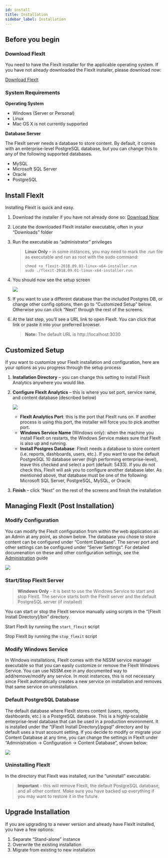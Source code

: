 ```yaml
---
id: install
title: Installation
sidebar_label: Installation
---
```


## Before you begin

### Download FlexIt

You need to have the FlexIt installer for the applicable operating system. If you have not already downloaded the FlexIt installer, please download now:

<a class="button button--outline button--primary button--lg" href="https://flexitanalytics.com/download">Download FlexIt</a>

### System Requirements

**Operating System**
*   Windows (Server or Personal)
*   Linux
*   Mac OS X is not currently supported

**Database Server**

The FlexIt server needs a database to store content. By default, it comes with an enterprise-level PostgreSQL database, but you can change this to any of the following supported databases.
*   MySQL
*   Microsoft SQL Server
*   Oracle
*   PostgreSQL

## Install FlexIt

Installing FlexIt is quick and easy.

1.  Download the installer if you have not already done so: [Download Now](https://flexitanalytics.com/download/)
2.  Locate the downloaded FlexIt installer executable, often in your “Downloads” folder
3.  Run the executable as “administrator” privileges
    > **Linux Only** – in some instances, you may need to mark the .run file as executable and run as root with the sudo command:
    > ```
    > chmod +x flexit-2018.09.01-linux-x64-installer.run
    > sudo ./flexit-2018.09.01-linux-x64-installer.run
    > ```

4.  You should now see the setup screen

    ![](https://i0.wp.com/flexitanalytics.com/wp-content/uploads/2018/05/setup1.jpg)

5.  If you want to use a different database than the included Postgres DB, or change other config options, then go to “Customized Setup” below. Otherwise you can click “Next” through the rest of the screens.
6.  At the last step, you’ll see a URL link to open FlexIt. You can click that link or paste it into your preferred browser.
    > **Note:** The default URL is http://localhost:3030
    
## Customized Setup

If you want to customize your FlexIt installation and configuration, here are your options as you progress through the setup process

1.  **Installation Directory** – you can change this setting to install FlexIt Analytics anywhere you would like.
2.  **Configure FlexIt Analytics** – this is where you set port, service name, and content database (described below)

    ![](https://i0.wp.com/flexitanalytics.com/wp-content/uploads/2018/05/setup_configure.jpg)

    *   **FlexIt Analytics Port**: this is the port that FlexIt runs on. If another process is using this port, the installer will force you to pick another port.
    *   **Windows Service Name** (Windows only): when the machine you install FlexIt on restarts, the Windows Service makes sure that FlexIt is also up and running.
    *   **Install Postgres Database**: FlexIt needs a database to store content (i.e. reports, dashboards, users, etc.). If you want to use the default PostgreSQL 10 database server (high performing enterprise-level), leave this checked and select a port (default: 5433). If you do not check this, FlexIt will ask you to configure another database later. As mentioned above, that database must be one of the following: Microsoft SQL Server, PostgreSQL, MySQL, or Oracle.

3.  **Finish** – click “Next” on the rest of the screens and finish the installation

## Managing FlexIt (Post Installation)

### Modify Configuration

You can modify the FlexIt configuration from within the web application as an Admin at any point, as shown below. The database you chose to store content can be configured under “Content Database”. The server port and other settings can be configured under “Server Settings”. For detailed documenation on these and other configuration settings, see the [Administration](administration.md) guide

![](https://i1.wp.com/flexitanalytics.com/wp-content/uploads/2018/05/flexit_admin_config.jpg)


### Start/Stop FlexIt Server

> **Windows Only** - it is best to use the Windows Service to start and stop FlexIt. The service starts both the FlexIt server and the default PostgreSQL server (if installed)

You can start or stop the FlexIt service manually using scripts in the “[FlexIt Install Directory]/bin” directory.

Start FlexIt by running the `start_flexit` script

Stop FlexIt by running the `stop_flexit` script

### Modify Windows Service

In Windows installations, FlexIt comes with the NSSM service manager executable so that you can easily customize or remove the FlexIt Windows Service. You can use NSSM.exe in any documented way to add/remove/modify any service. In most instances, this is not necessary since FlexIt automatically creates a new service on installation and removes that same service on uninstallation.

### Default PostgreSQL Database

The default database where FlexIt stores content (users, reports, dashboards, etc.) is a PostgreSQL database. This is a highly-scalable enterprise-level database that can be used in a production environment. It is installed under the “[FlexIt Install Directory]/pgsql” directory and by default uses a trust account setting. If you decide to modify or migrate your Content Database at any time, you can change the settings in FlexIt under “Administration -> Configuration -> Content Database”, shown below:

![](https://i2.wp.com/flexitanalytics.com/wp-content/uploads/2018/09/flexit_admin_content.jpg)

### Uninstalling FlexIt

In the directory that FlexIt was installed, run the “uninstall” executable.

> **Important** - this will remove FlexIt, the default PostgreSQL database, and all other content. Make sure you have backed up everything if you may want to restore it in the future.

## Upgrade Installation

If you are upgrading to a newer version and already have FlexIt installed, you have a few options:

1.  Separate “Stand-alone” instance
2.  Overwrite the existing installation
3.  Migrate from existing to new installation

